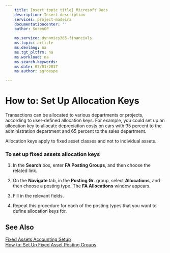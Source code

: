 ```yaml
---
    title: Insert topic title| Microsoft Docs
    description: Insert description
    services: project-madeira
    documentationcenter: ''
    author: SorenGP

    ms.service: dynamics365-financials
    ms.topic: article
    ms.devlang: na
    ms.tgt_pltfrm: na
    ms.workload: na
    ms.search.keywords:
    ms.date: 07/01/2017
    ms.author: sgroespe

---
```

# How to: Set Up Allocation Keys
Transactions can be allocated to various departments or projects, according to user-defined allocation keys. For example, you could set up an allocation key to allocate depreciation costs on cars with 35 percent to the administration department and 65 percent to the sales department.  
  
 Allocation keys apply to fixed asset classes and not to individual assets.  
  
### To set up fixed assets allocation keys  
  
1.  In the **Search** box, enter **FA Posting Groups**, and then choose the related link.  
  
2.  On the **Navigate** tab, in the **Posting Gr**. group, select **Allocations**, and then choose a posting type. The **FA Allocations** window appears.  
  
3.  Fill in the relevant fields.  
  
4.  Repeat this procedure for each of the posting types that you want to define allocation keys for.  
  
## See Also  
 [Fixed Assets Accounting Setup](../fixed-assets-accounting-setup.md)   
 [How to: Set Up Fixed Asset Posting Groups](../how-to-set-up-fixed-asset-posting-groups.md)